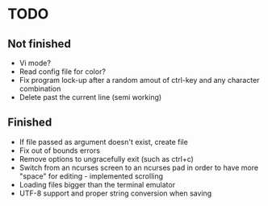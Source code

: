 # TODO
## Not finished
- Vi mode?
- Read config file for color?
- Fix program lock-up after a random amout of ctrl-key and any character combination
- Delete past the current line (semi working)

## Finished
- If file passed as argument doesn't exist, create file
- Fix out of bounds errors
- Remove options to ungracefully exit (such as ctrl+c)
- Switch from an ncurses screen to an ncurses pad in order to have more "space" for editing - implemented scrolling
- Loading files bigger than the terminal emulator
- UTF-8 support and proper string conversion when saving
